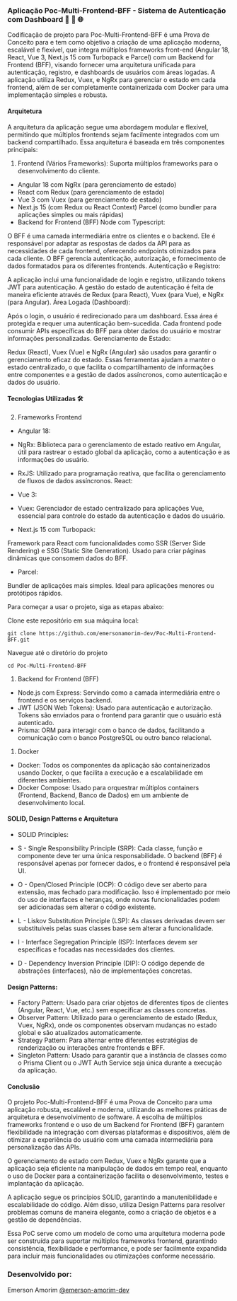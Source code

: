 ### Aplicação Poc-Multi-Frontend-BFF - Sistema de Autenticação com Dashboard 🚀 🔄 🌐

Codificação de projeto para Poc-Multi-Frontend-BFF é uma Prova de Conceito para e tem como objetivo a criação de uma aplicação moderna, escalável e flexível, que integra múltiplos frameworks front-end (Angular 18, React, Vue 3, Next.js 15 com Turbopack e Parcel) com um Backend for Frontend (BFF), visando fornecer uma arquitetura unificada para autenticação, registro, e dashboards de usuários com áreas logadas. A aplicação utiliza Redux, Vuex, e NgRx para gerenciar o estado em cada frontend, além de ser completamente containerizada com Docker para uma implementação simples e robusta.


#### Arquitetura
A arquitetura da aplicação segue uma abordagem modular e flexível, permitindo que múltiplos frontends sejam facilmente integrados com um backend compartilhado. Essa arquitetura é baseada em três componentes principais:

1. Frontend (Vários Frameworks): Suporta múltiplos frameworks para o desenvolvimento do cliente.

- Angular 18 com NgRx (para gerenciamento de estado)
- React com Redux (para gerenciamento de estado)
- Vue 3 com Vuex (para gerenciamento de estado)
- Next.js 15 (com Redux ou React Context)
Parcel (como bundler para aplicações simples ou mais rápidas)
- Backend for Frontend (BFF) Node com Typescript:

O BFF é uma camada intermediária entre os clientes e o backend. Ele é responsável por adaptar as respostas de dados da API para as necessidades de cada frontend, oferecendo endpoints otimizados para cada cliente.
O BFF gerencia autenticação, autorização, e fornecimento de dados formatados para os diferentes frontends.
Autenticação e Registro:

A aplicação inclui uma funcionalidade de login e registro, utilizando tokens JWT para autenticação. A gestão do estado de autenticação é feita de maneira eficiente através de Redux (para React), Vuex (para Vue), e NgRx (para Angular).
Área Logada (Dashboard):

Após o login, o usuário é redirecionado para um dashboard. Essa área é protegida e requer uma autenticação bem-sucedida. Cada frontend pode consumir APIs específicas do BFF para obter dados do usuário e mostrar informações personalizadas.
Gerenciamento de Estado:

Redux (React), Vuex (Vue) e NgRx (Angular) são usados para garantir o gerenciamento eficaz do estado. Essas ferramentas ajudam a manter o estado centralizado, o que facilita o compartilhamento de informações entre componentes e a gestão de dados assíncronos, como autenticação e dados do usuário.

  #### Tecnologias Utilizadas 🛠
  

2. Frameworks Frontend

- Angular 18:

- NgRx: Biblioteca para o gerenciamento de estado reativo em Angular, útil para rastrear o estado global da aplicação, como a autenticação e as informações do usuário.
- RxJS: Utilizado para programação reativa, que facilita o gerenciamento de fluxos de dados assíncronos.
React:


- Vue 3:

- Vuex: Gerenciador de estado centralizado para aplicações Vue, essencial para controle do estado da autenticação e dados do usuário.


- Next.js 15 com Turbopack:

Framework para React com funcionalidades como SSR (Server Side Rendering) e SSG (Static Site Generation). Usado para criar páginas dinâmicas que consomem dados do BFF.

- Parcel:

Bundler de aplicações mais simples. Ideal para aplicações menores ou protótipos rápidos.

Para começar a usar o projeto, siga as etapas abaixo:

Clone este repositório em sua máquina local:
```
git clone https://github.com/emersonamorim-dev/Poc-Multi-Frontend-BFF.git
```
Navegue até o diretório do projeto

```
cd Poc-Multi-Frontend-BFF
```


1. Backend for Frontend (BFF)
- Node.js com Express: Servindo como a camada intermediária entre o frontend e os serviços backend.
- JWT (JSON Web Tokens): Usado para autenticação e autorização. Tokens são enviados para o frontend para garantir que o usuário está autenticado.
- Prisma: ORM para interagir com o banco de dados, facilitando a comunicação com o banco PostgreSQL ou outro banco relacional.

1. Docker
- Docker: Todos os componentes da aplicação são containerizados usando Docker, o que facilita a execução e a escalabilidade em diferentes ambientes.
- Docker Compose: Usado para orquestrar múltiplos containers (Frontend, Backend, Banco de Dados) em um ambiente de desenvolvimento local.


#### SOLID, Design Patterns e Arquitetura

- SOLID Principles:

- S - Single Responsibility Principle (SRP): Cada classe, função e componente deve ter uma única responsabilidade. O backend (BFF) é responsável apenas por fornecer dados, e o frontend é responsável pela UI.
- O - Open/Closed Principle (OCP): O código deve ser aberto para extensão, mas fechado para modificação. Isso é implementado por meio do uso de interfaces e heranças, onde novas funcionalidades podem ser adicionadas sem alterar o código existente.
- L - Liskov Substitution Principle (LSP): As classes derivadas devem ser substituíveis pelas suas classes base sem alterar a funcionalidade.
- I - Interface Segregation Principle (ISP): Interfaces devem ser específicas e focadas nas necessidades dos clientes.
- D - Dependency Inversion Principle (DIP): O código depende de abstrações (interfaces), não de implementações concretas.

#### Design Patterns:

- Factory Pattern: Usado para criar objetos de diferentes tipos de clientes (Angular, React, Vue, etc.) sem especificar as classes concretas.
- Observer Pattern: Utilizado para o gerenciamento de estado (Redux, Vuex, NgRx), onde os componentes observam mudanças no estado global e são atualizados automaticamente.
- Strategy Pattern: Para alternar entre diferentes estratégias de renderização ou interações entre frontends e BFF.
- Singleton Pattern: Usado para garantir que a instância de classes como o Prisma Client ou o JWT Auth Service seja única durante a execução da aplicação.


#### Conclusão

O projeto Poc-Multi-Frontend-BFF é uma Prova de Conceito para uma aplicação robusta, escalável e moderna, utilizando as melhores práticas de arquitetura e desenvolvimento de software. A escolha de múltiplos frameworks frontend e o uso de um Backend for Frontend (BFF) garantem flexibilidade na integração com diversas plataformas e dispositivos, além de otimizar a experiência do usuário com uma camada intermediária para personalização das APIs.

O gerenciamento de estado com Redux, Vuex e NgRx garante que a aplicação seja eficiente na manipulação de dados em tempo real, enquanto o uso de Docker para a containerização facilita o desenvolvimento, testes e implantação da aplicação.

A aplicação segue os princípios SOLID, garantindo a manutenibilidade e escalabilidade do código. Além disso, utiliza Design Patterns para resolver problemas comuns de maneira elegante, como a criação de objetos e a gestão de dependências.

Essa PoC serve como um modelo de como uma arquitetura moderna pode ser construída para suportar múltiplos frameworks frontend, garantindo consistência, flexibilidade e performance, e pode ser facilmente expandida para incluir mais funcionalidades ou otimizações conforme necessário.

### Desenvolvido por:

Emerson Amorim [@emerson-amorim-dev](https://www.linkedin.com/in/emerson-amorim-dev/)
